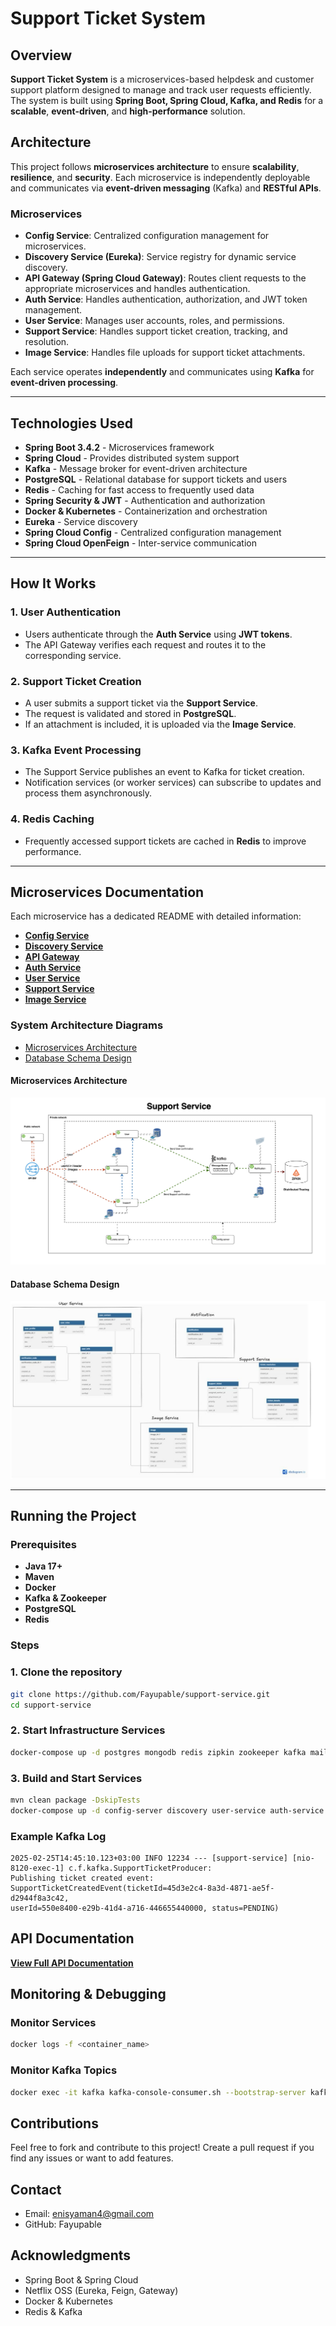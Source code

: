 # Support Ticket System

## Overview

**Support Ticket System** is a microservices-based helpdesk and customer support platform designed to manage and track
user requests efficiently. The system is built using **Spring Boot, Spring Cloud, Kafka, and Redis** for a **scalable**,
**event-driven**, and **high-performance** solution.

## Architecture <a id="architecture"></a>

This project follows **microservices architecture** to ensure **scalability**, **resilience**, and **security**. Each
microservice is independently deployable and communicates via **event-driven messaging** (Kafka) and **RESTful APIs**.

### Microservices

- **Config Service**: Centralized configuration management for microservices.
- **Discovery Service (Eureka)**: Service registry for dynamic service discovery.
- **API Gateway (Spring Cloud Gateway)**: Routes client requests to the appropriate microservices and handles
  authentication.
- **Auth Service**: Handles authentication, authorization, and JWT token management.
- **User Service**: Manages user accounts, roles, and permissions.
- **Support Service**: Handles support ticket creation, tracking, and resolution.
- **Image Service**: Handles file uploads for support ticket attachments.

Each service operates **independently** and communicates using **Kafka** for **event-driven processing**.

---

## Technologies Used

- **Spring Boot 3.4.2** - Microservices framework
- **Spring Cloud** - Provides distributed system support
- **Kafka** - Message broker for event-driven architecture
- **PostgreSQL** - Relational database for support tickets and users
- **Redis** - Caching for fast access to frequently used data
- **Spring Security & JWT** - Authentication and authorization
- **Docker & Kubernetes** - Containerization and orchestration
- **Eureka** - Service discovery
- **Spring Cloud Config** - Centralized configuration management
- **Spring Cloud OpenFeign** - Inter-service communication

---

## How It Works

### 1. User Authentication

- Users authenticate through the **Auth Service** using **JWT tokens**.
- The API Gateway verifies each request and routes it to the corresponding service.

### 2. Support Ticket Creation

- A user submits a support ticket via the **Support Service**.
- The request is validated and stored in **PostgreSQL**.
- If an attachment is included, it is uploaded via the **Image Service**.

### 3. Kafka Event Processing

- The Support Service publishes an event to Kafka for ticket creation.
- Notification services (or worker services) can subscribe to updates and process them asynchronously.

### 4. Redis Caching

- Frequently accessed support tickets are cached in **Redis** to improve performance.

---

## Microservices Documentation

Each microservice has a dedicated README with detailed information:

- [**Config Service**](./services/config-server/README.md)
- [**Discovery Service**](./services/discovery/README.md)
- [**API Gateway**](./services/gateway/README.md)
- [**Auth Service**](./services/auth-service/README.md)
- [**User Service**](./services/user-service/README.md)
- [**Support Service**](./services/support-service/README.md)
- [**Image Service**](./services/image-service/README.md)

### System Architecture Diagrams <a id="architecture-diagrams"></a>

- [Microservices Architecture](#microservices-architecture)
- [Database Schema Design](#database-schema)

#### Microservices Architecture <a id="microservices-architecture"></a>

[![Microservices Architecture Overview](./images/support-service.png)](#architecture-diagrams)

#### Database Schema Design <a id="database-schema"></a>

![Database Schema Design](./images/DatabaseDesign.jpeg)

---

## Running the Project

### Prerequisites

- **Java 17+**
- **Maven**
- **Docker**
- **Kafka & Zookeeper**
- **PostgreSQL**
- **Redis**

### Steps

### 1. Clone the repository

   ```sh
   git clone https://github.com/Fayupable/support-service.git
   cd support-service
   ```

### 2. Start Infrastructure Services


```sh
docker-compose up -d postgres mongodb redis zipkin zookeeper kafka mail-dev pgadmin mongo-express redis-commander
```

### 3. Build and Start Services

```sh
mvn clean package -DskipTests
docker-compose up -d config-server discovery user-service auth-service image-service support-service notification gateway
```

### Example Kafka Log

```
2025-02-25T14:45:10.123+03:00 INFO 12234 --- [support-service] [nio-8120-exec-1] c.f.kafka.SupportTicketProducer:
Publishing ticket created event: SupportTicketCreatedEvent(ticketId=45d3e2c4-8a3d-4871-ae5f-d2944f8a3c42, 
userId=550e8400-e29b-41d4-a716-446655440000, status=PENDING)
```

## API Documentation

**[View Full API Documentation](./services/API.md)**

## Monitoring & Debugging

### Monitor Services

```sh
docker logs -f <container_name>
```

### Monitor Kafka Topics

```sh
docker exec -it kafka kafka-console-consumer.sh --bootstrap-server kafka:9092 --topic support-tickets --from-beginning
```

## Contributions

Feel free to fork and contribute to this project! Create a pull request if you find any issues or want to add features.

## Contact

- Email: enisyaman4@gmail.com
- GitHub: Fayupable

## Acknowledgments

- Spring Boot & Spring Cloud
- Netflix OSS (Eureka, Feign, Gateway)
- Docker & Kubernetes
- Redis & Kafka
